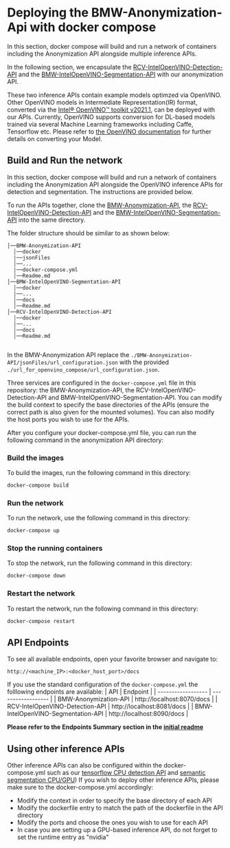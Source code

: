 # Deploying the BMW-Anonymization-Api with docker compose

In this section, docker compose will build and run a network of containers including the Anonymization API alongside multiple inference APIs.

In the following section, we encapsulate the [RCV-IntelOpenVINO-Detection-API](./RCV-IntelOpenVino-Detection-API) and the [BMW-IntelOpenVINO-Segmentation-API](https://github.com/BMW-InnovationLab/BMW-IntelOpenVINO-Segmentation-API) with our anonymization API. 

These two inference APIs contain example models optimzed via OpenVINO. Other OpenVINO models in Intermediate Representation(IR) format, converted via the [Intel&reg; OpenVINO&trade; toolkit v2021.1](https://docs.openvinotoolkit.org/latest/index.html), can be deployed with our APIs. Currently, OpenVINO supports conversion for DL-based models trained via several Machine Learning frameworks including Caffe, Tensorflow etc. Please refer to [the OpenVINO documentation](https://docs.openvinotoolkit.org/2021.1/openvino_docs_MO_DG_prepare_model_convert_model_Converting_Model.html) for further details on converting your Model.


## Build and Run the network

In this section, docker compose will build and run a network of containers including the Anonymization API alongside the OpenVINO inference APIs for detection and segmentation. The instructions are provided below. 

To run the APIs together, clone the [BMW-Anonymization-API](https://github.com/BMW-InnovationLab/BMW-Anonymization-API), the [RCV-IntelOpenVINO-Detection-API](./RCV-IntelOpenVino-Detection-API) and the [BMW-IntelOpenVINO-Segmentation-API](https://github.com/BMW-InnovationLab/BMW-IntelOpenVINO-Segmentation-API) into the same directory.

The folder structure should be similar to as shown below:

```shell
│──BMW-Anonymization-API
  │──docker 
  |──jsonFiles  
  │──...
  |──docker-compose.yml  
  │──Readme.md  
│──BMW-IntelOpenVINO-Segmentation-API 
  │──docker 
  |──...
  │──docs  
  │──Readme.md
│──RCV-IntelOpenVINO-Detection-API 
  │──docker 
  |──...
  │──docs  
  │──Readme.md
  
```

In the BMW-Anonymization API replace the `./BMW-Anonymization-API/jsonFiles/url_configuration.json` with the provided `./url_for_openvino_compose/url_configuration.json`.

Three services are configured in the `docker-compose.yml` file in this repository: the BMW-Anonymization-API, the RCV-IntelOpenVINO-Detection-API and BMW-IntelOpenVINO-Segmentation-API. You can modify the build context to specify the base directories of the APIs (ensure the correct path is also given for the mounted volumes). You can also modify the host ports you wish to use for the APIs. 

After you configure your docker-compose.yml file, you can run the following command in the anonymization API directory:

### Build the images
To build the images, run the following command in this directory:
```sh
docker-compose build
```

### Run the network
To run the network, use the following command in this directory:
```sh
docker-compose up
```

### Stop the running containers
To stop the network, run the following command in this directory:
```sh
docker-compose down
```

### Restart the network
To restart the network, run the following command in this directory:
```sh
docker-compose restart
```

## API Endpoints

To see all available endpoints, open your favorite browser and navigate to:
```
http://<machine_IP>:<docker_host_port>/docs
```
If you use the standard configuration of the `docker-compose.yml` the folllowing endpoints are available:
| API | Endpoint |
| ------------------ | ------------------ |
| BMW-Anonymization-API | http://localhost:8070/docs |
| RCV-IntelOpenVINO-Detection-API | http://localhost:8081/docs |
| BMW-IntelOpenVINO-Segmentation-API | http://localhost:8090/docs |

**Please refer to the Endpoints Summary section in the [initial readme](https://github.com/BMW-InnovationLab/Anonymization_API/tree/priority-3)**

## Using other inference APIs

Other inference APIs can also be configured within the docker-compose.yml such as our [tensorflow CPU detection API](https://github.com/BMW-InnovationLab/BMW-TensorFlow-Inference-API-CPU) and [semantic segmentation CPU/GPU](https://github.com/BMW-InnovationLab/BMW-Semantic-Segmentation-Inference-API-GPU-CPU))
If you wish to deploy other inference APIs, please make sure to the docker-compose.yml accordingly:
- Modify the context in order to specify the base directory of each API
- Modify the dockerfile entry to match the path of the dockerfile in the API directory 
- Modify the ports and choose the ones you wish to use for each API
- In case you are setting up a GPU-based inference API, do not forget to set the runtime entry as "nvidia" 


